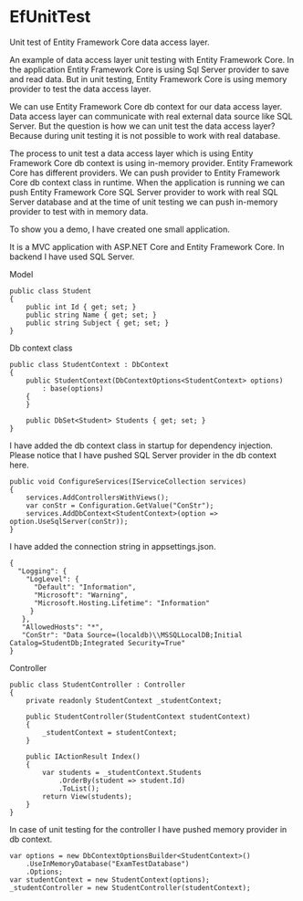 # EfUnitTest
Unit test of Entity Framework Core data access layer.

An example of data access layer unit testing with Entity Framework Core. In the application Entity Framework Core is using Sql Server provider to save and read data. But in unit testing, Entity Framework Core is using memory provider to test the data access layer.

We can use Entity Framework Core db context for our data access layer. Data access layer can communicate with real external data source like SQL Server. But the question is how we can unit test the data access layer? Because during unit testing it is not possible to work with real database.


The process to unit test a data access layer which is using Entity Framework Core db context is using in-memory provider. Entity Framework Core has different providers. We can push provider to Entity Framework Core db context class in runtime. When the application is running we can push Entity Framework Core SQL Server provider to work with real SQL Server database and at the time of unit testing we can push in-memory provider to test with in memory data.

To show you a demo, I have created one small application.

It is a MVC application with ASP.NET Core and Entity Framework Core. In backend I have used SQL Server.

Model

    public class Student
    {
        public int Id { get; set; }
        public string Name { get; set; }
        public string Subject { get; set; }
    }
    
Db context class

    public class StudentContext : DbContext
    {
        public StudentContext(DbContextOptions<StudentContext> options)
            : base(options)
        {
        }
 
        public DbSet<Student> Students { get; set; }
    }
    
I have added the db context class in startup for dependency injection. Please notice that I have pushed SQL Server provider in the db context here.

    public void ConfigureServices(IServiceCollection services)
    {
        services.AddControllersWithViews();
        var conStr = Configuration.GetValue("ConStr");
        services.AddDbContext<StudentContext>(option => option.UseSqlServer(conStr));
    }
    
I have added the connection string in appsettings.json.

    {
      "Logging": {
        "LogLevel": {
          "Default": "Information",
          "Microsoft": "Warning",
          "Microsoft.Hosting.Lifetime": "Information"
         }
       },
       "AllowedHosts": "*",
       "ConStr": "Data Source=(localdb)\\MSSQLLocalDB;Initial Catalog=StudentDb;Integrated Security=True"
    }
    
Controller

    public class StudentController : Controller
    {
        private readonly StudentContext _studentContext;
 
        public StudentController(StudentContext studentContext)
        {
            _studentContext = studentContext;
        }
 
        public IActionResult Index()
        {
            var students = _studentContext.Students
                .OrderBy(student => student.Id)
                .ToList();
            return View(students);
        }
    }
    
In case of unit testing for the controller I have pushed memory provider in db context.

    var options = new DbContextOptionsBuilder<StudentContext>()
        .UseInMemoryDatabase("ExamTestDatabase")
        .Options;
    var studentContext = new StudentContext(options);
    _studentController = new StudentController(studentContext);
